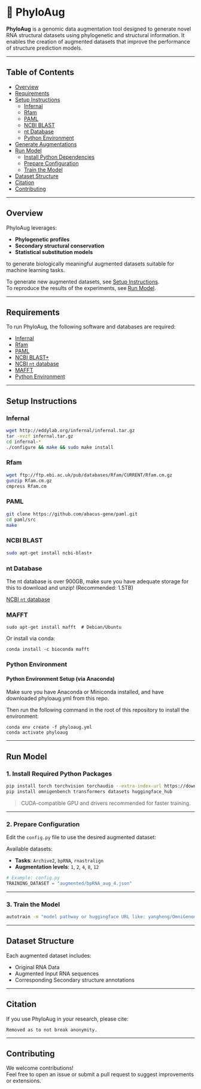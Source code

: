 # 🧬 PhyloAug

**PhyloAug** is a genomic data augmentation tool designed to generate novel RNA structural datasets using phylogenetic and structural information. It enables the creation of augmented datasets that improve the performance of structure prediction models.

---

## Table of Contents

- [Overview](#overview)
- [Requirements](#requirements)
- [Setup Instructions](#setup-instructions)
  - [Infernal](#infernal)
  - [Rfam](#rfam)
  - [PAML](#paml)
  - [NCBI BLAST](#ncbi-blast)
  - [nt Database](#nt-database)
  - [Python Environment](#python-environment)
- [Generate Augmentations](#run-phyloaug)
- [Run Model](#run-model)
  - [Install Python Dependencies](#install-required-python-packages)
  - [Prepare Configuration](#prepare-configuration)
  - [Train the Model](#train-the-model)
- [Dataset Structure](#dataset-structure)
- [Citation](#citation)
- [Contributing](#contributing)

---

## Overview

PhyloAug leverages:
- **Phylogenetic profiles**
- **Secondary structural conservation**
- **Statistical substitution models**

to generate biologically meaningful augmented datasets suitable for machine learning tasks.

To generate new augmented datasets, see [Setup Instructions](#setup-instructions).  
To reproduce the results of the experiments, see [Run Model](#run-model).

---

## Requirements

To run PhyloAug, the following software and databases are required:

- [Infernal](http://eddylab.org/infernal/)
- [Rfam](https://rfam.org/)
- [PAML]([https://github.com/abacus-gene/paml](https://github.com/abacus-gene/paml))
- [NCBI BLAST+](https://blast.ncbi.nlm.nih.gov/Blast.cgi?PAGE_TYPE=BlastDocs&DOC_TYPE=Download)
- [NCBI `nt` database](ftp://ftp.ncbi.nlm.nih.gov/blast/db/FASTA/nt.gz)
- [MAFFT](https://mafft.cbrc.jp/alignment/server/index.html)
- [Python Environment](phyloaug.yml)

---

## Setup Instructions

### Infernal

```bash
wget http://eddylab.org/infernal/infernal.tar.gz
tar -xvzf infernal.tar.gz
cd infernal-*
./configure && make && sudo make install
```

### Rfam

```bash
wget ftp://ftp.ebi.ac.uk/pub/databases/Rfam/CURRENT/Rfam.cm.gz
gunzip Rfam.cm.gz
cmpress Rfam.cm
```

### PAML

```bash
git clone https://github.com/abacus-gene/paml.git
cd paml/src
make
```

### NCBI BLAST

```bash
sudo apt-get install ncbi-blast+
```

### nt Database

The nt database is over 900GB, make sure you have adequate storage for this to download and unzip! (Recommended: 1.5TB)

[NCBI `nt` database](ftp://ftp.ncbi.nlm.nih.gov/blast/db/FASTA/nt.gz)

### MAFFT

```
sudo apt-get install mafft  # Debian/Ubuntu
```
Or install via conda:
```
conda install -c bioconda mafft
```

### Python Environment

#### Python Environment Setup (via Anaconda)
Make sure you have Anaconda or Miniconda installed, and have downloaded phyloaug.yml from this repo.

Then run the following command in the root of this repository to install the environment:

```
conda env create -f phyloaug.yml
conda activate phyloaug
```

---

## Run Model

### 1. Install Required Python Packages

```bash
pip install torch torchvision torchaudio --extra-index-url https://download.pytorch.org/whl/cu124
pip install omnigenbench transformers datasets huggingface_hub
```

> CUDA-compatible GPU and drivers recommended for faster training.

---

### 2. Prepare Configuration

Edit the `config.py` file to use the desired augmented dataset:

Available datasets:
- **Tasks**: `Archive2`, `bpRNA`, `rnastralign`
- **Augmentation levels**: `1`, `2`, `4`, `8`, `12`

```python
# Example: config.py
TRAINING_DATASET = "augmented/bpRNA_aug_4.json"
```

---

### 3. Train the Model

```bash
autotrain -m "model pathway or huggingface URL like: yangheng/OmniGenome-52M" -d "pathway to config.py file e.g., RNA-SSP-Archive2/config.py"
```

---

## Dataset Structure

Each augmented dataset includes:
- Original RNA Data
- Augmented Input RNA sequences
- Corresponding Secondary structure annotations

---

## Citation

If you use PhyloAug in your research, please cite:

```Removed as to not break anonymity.```

---

## Contributing

We welcome contributions!  
Feel free to open an issue or submit a pull request to suggest improvements or extensions.
